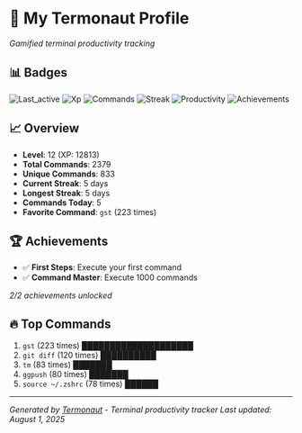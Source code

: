 # 🚀 My Termonaut Profile

*Gamified terminal productivity tracking*

## 📊 Badges

![Last_active](https://img.shields.io/badge/Last+Active-8h+ago-yellow?style=flat-square&logo=terminal&logoColor=white) ![Xp](https://img.shields.io/badge/XP-Level+12+%2812813%2F16900%29-blue?style=flat-square&logo=terminal&logoColor=white) ![Commands](https://img.shields.io/badge/Commands-2379-blue?style=flat-square&logo=terminal&logoColor=white) ![Streak](https://img.shields.io/badge/Streak-5+days-green?style=flat-square&logo=terminal&logoColor=white) ![Productivity](https://img.shields.io/badge/Productivity-80.0%25-green?style=flat-square&logo=terminal&logoColor=white) ![Achievements](https://img.shields.io/badge/Achievements-5%2F10-blue?style=flat-square&logo=terminal&logoColor=white) 

## 📈 Overview

- **Level**: 12 (XP: 12813)
- **Total Commands**: 2379
- **Unique Commands**: 833
- **Current Streak**: 5 days
- **Longest Streak**: 5 days
- **Commands Today**: 5
- **Favorite Command**: `gst` (223 times)

## 🏆 Achievements

- ✅ **First Steps**: Execute your first command
- ✅ **Command Master**: Execute 1000 commands

*2/2 achievements unlocked*

## 🔥 Top Commands

1. `gst` (223 times) ████████████████████
2. `git diff` (120 times) ██████████
3. `tm` (83 times) ███████
4. `ggpush` (80 times) ███████
5. `source ~/.zshrc` (78 times) ██████

---

*Generated by [Termonaut](https://github.com/oiahoon/termonaut) - Terminal productivity tracker*
*Last updated: August 1, 2025*
